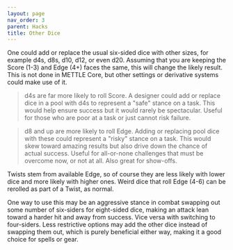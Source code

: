 ```yaml
---
layout: page
nav_order: 3
parent: Hacks
title: Other Dice
---
```


One could add or replace the usual six-sided dice with other sizes, for example d4s, d8s, d10, d12, or even d20. Assuming that you are keeping the Score (1-3) and Edge (4+) faces the same, this will change the likely result. This is not done in METTLE Core, but other settings or derivative systems could make use of it.

>d4s are far more likely to roll Score. A designer could add or replace dice in a pool with d4s to represent a "safe" stance on a task. This would help ensure success but it would rarely be spectacular. Useful for those who are poor at a task or just cannot risk failure.

>d8 and up are more likely to roll Edge. Adding or replacing pool dice with these could represent a "risky" stance on a task. This would skew toward amazing results but also drive down the chance of actual success. Useful for all-or-none challenges that must be overcome now, or not at all. Also great for show-offs.

Twists stem from available Edge, so of course they are less likely with lower dice and more likely with higher ones. Weird dice that roll Edge (4-6) can be rerolled as part of a Twist, as normal.

One way to use this may be an aggressive stance in combat swapping out some number of six-siders for eight-sided dice, making an attack lean toward a harder hit and away from success. Vice versa with switching to four-siders. Less restrictive options may add the other dice instead of swapping them out, which is purely beneficial either way, making it a good choice for spells or gear.
